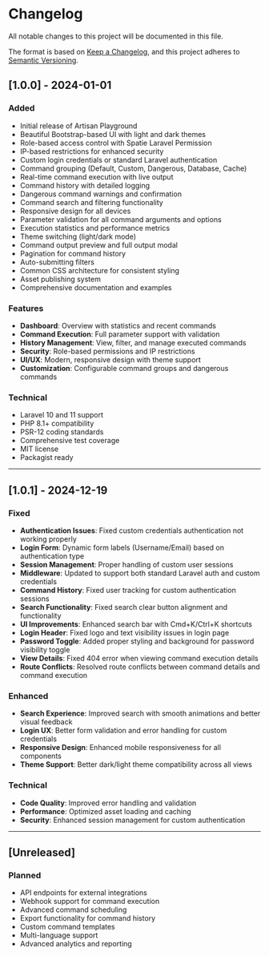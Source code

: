 # Changelog

All notable changes to this project will be documented in this file.

The format is based on [Keep a Changelog](https://keepachangelog.com/en/1.0.0/),
and this project adheres to [Semantic Versioning](https://semver.org/spec/v2.0.0.html).

## [1.0.0] - 2024-01-01

### Added

-   Initial release of Artisan Playground
-   Beautiful Bootstrap-based UI with light and dark themes
-   Role-based access control with Spatie Laravel Permission
-   IP-based restrictions for enhanced security
-   Custom login credentials or standard Laravel authentication
-   Command grouping (Default, Custom, Dangerous, Database, Cache)
-   Real-time command execution with live output
-   Command history with detailed logging
-   Dangerous command warnings and confirmation
-   Command search and filtering functionality
-   Responsive design for all devices
-   Parameter validation for all command arguments and options
-   Execution statistics and performance metrics
-   Theme switching (light/dark mode)
-   Command output preview and full output modal
-   Pagination for command history
-   Auto-submitting filters
-   Common CSS architecture for consistent styling
-   Asset publishing system
-   Comprehensive documentation and examples

### Features

-   **Dashboard**: Overview with statistics and recent commands
-   **Command Execution**: Full parameter support with validation
-   **History Management**: View, filter, and manage executed commands
-   **Security**: Role-based permissions and IP restrictions
-   **UI/UX**: Modern, responsive design with theme support
-   **Customization**: Configurable command groups and dangerous commands

### Technical

-   Laravel 10 and 11 support
-   PHP 8.1+ compatibility
-   PSR-12 coding standards
-   Comprehensive test coverage
-   MIT license
-   Packagist ready

---

## [1.0.1] - 2024-12-19

### Fixed

-   **Authentication Issues**: Fixed custom credentials authentication not working properly
-   **Login Form**: Dynamic form labels (Username/Email) based on authentication type
-   **Session Management**: Proper handling of custom user sessions
-   **Middleware**: Updated to support both standard Laravel auth and custom credentials
-   **Command History**: Fixed user tracking for custom authentication sessions
-   **Search Functionality**: Fixed search clear button alignment and functionality
-   **UI Improvements**: Enhanced search bar with Cmd+K/Ctrl+K shortcuts
-   **Login Header**: Fixed logo and text visibility issues in login page
-   **Password Toggle**: Added proper styling and background for password visibility toggle
-   **View Details**: Fixed 404 error when viewing command execution details
-   **Route Conflicts**: Resolved route conflicts between command details and command execution

### Enhanced

-   **Search Experience**: Improved search with smooth animations and better visual feedback
-   **Login UX**: Better form validation and error handling for custom credentials
-   **Responsive Design**: Enhanced mobile responsiveness for all components
-   **Theme Support**: Better dark/light theme compatibility across all views

### Technical

-   **Code Quality**: Improved error handling and validation
-   **Performance**: Optimized asset loading and caching
-   **Security**: Enhanced session management for custom authentication

---

## [Unreleased]

### Planned

-   API endpoints for external integrations
-   Webhook support for command execution
-   Advanced command scheduling
-   Export functionality for command history
-   Custom command templates
-   Multi-language support
-   Advanced analytics and reporting
